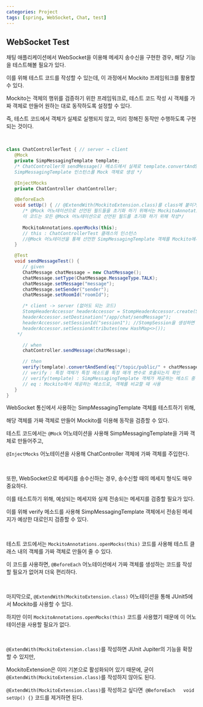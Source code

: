 ```yaml
---
categories: Project
tags: [spring, WebSocket, Chat, test]
---
```


## WebSocket Test
채팅 애플리케이션에서 WebSocket을 이용해 메세지 송수신을 구현한 경우, 해당 기능을 테스트해볼 필요가 있다. 

이를 위해 테스트 코드를 작성할 수 있는데, 이 과정에서 Mockito 프레임워크를 활용할 수 있다.

Mockito는 객체의 행위를 검증하기 위한 프레임워크로, 테스트 코드 작성 시 객체를 가짜 객체로 만들어 원하는 대로 동작하도록 설정할 수 있다. 

즉, 테스트 코드에서 객체가 실제로 실행되지 않고, 미리 정해진 동작만 수행하도록 구현되는 것이다.

<br>

```java
class ChatControllerTest { // server → client
   @Mock
   private SimpMessagingTemplate template;
   /* ChatController의 sendMessage() 메소드에서 실제로 template.convertAndSend()가 호출되는지 확인하기 위해서
   SimpMessagingTemplate 인스턴스를 Mock 객체로 생성 */

   @InjectMocks
   private ChatController chatController;

   @BeforeEach
   void setUp() { // @ExtendWith(MockitoExtension.class)를 class에 붙이거나 해당 메소드를 쓰거나
      /* @Mock 어노테이션으로 선언된 필드들을 초기화 하기 위해서는 MockitoAnnotations 클래스의 openMocks() 메소드를 이용해야한다.
      이 코드는 모든 @Mock 어노테이션으로 선언된 필드를 초기화 하기 위해 작성*/
    
      MockitoAnnotations.openMocks(this);
      // this : ChatControllerTest 클래스의 인스턴스
      //@Mock 어노테이션을 통해 선언한 SimpMessagingTemplate 객체를 Mockito에서 제공하는 mock 객체로 만들기 위해서는 this 인스턴스를 전달
   }

   @Test
   void sendMessageTest() {
      // given
      ChatMessage chatMessage = new ChatMessage();
      chatMessage.setType(ChatMessage.MessageType.TALK);
      chatMessage.setMessage("message");
      chatMessage.setSender("sender");
      chatMessage.setRoomId("roomId");

      /* client -> server (없어도 되는 코드)
      StompHeaderAccessor headerAccessor = StompHeaderAccessor.create(StompCommand.SEND); 
      headerAccessor.setDestination("/app/chat/sendMessage");
      headerAccessor.setSessionId("session1"); //StompSession을 생성하면 내부에서는 자동으로 sessionId를 생성
      headerAccessor.setSessionAttributes(new HashMap<>());
    */

      // when
      chatController.sendMessage(chatMessage);

      // then
      verify(template).convertAndSend(eq("/topic/public/" + chatMessage.getRoomId() ), eq(chatMessage));
      // verify : 특정 객체가 특정 메소드를 특정 매개 변수로 호출되는지 확인
      // verify(template) : SimpMessagingTemplate 객체가 제공하는 메소드 중 하나가 호출되었는지 검증하는 용도
      // eq : Mockito에서 제공하는 메소드로, 객체를 비교할 때 사용
   }
}
```

WebSocket 통신에서 사용하는 SimpMessagingTemplate 객체를 테스트하기 위해, 

해당 객체를 가짜 객체로 만들어 Mockito를 이용해 동작을 검증할 수 있다. 

테스트 코드에서는 `@Mock` 어노테이션을 사용해 SimpMessagingTemplate을 가짜 객체로 만들어주고, 

`@InjectMocks` 어노테이션을 사용해 ChatController 객체에 가짜 객체를 주입한다.

<br>

또한, WebSocket으로 메세지를 송수신하는 경우, 송수신할 때의 메세지 형식도 매우 중요하다. 

이를 테스트하기 위해, 예상되는 메세지와 실제 전송되는 메세지를 검증할 필요가 있다. 

이를 위해 verify 메소드를 사용해 SimpMessagingTemplate 객체에서 전송된 메세지가 예상한 대로인지 검증할 수 있다.

<br>

테스트 코드에서는 `MockitoAnnotations.openMocks(this)` 코드를 사용해 테스트 클래스 내의 객체를 가짜 객체로 만들어 줄 수 있다. 

이 코드를 사용하면, `@BeforeEach` 어노테이션에서 가짜 객체를 생성하는 코드를 작성할 필요가 없어져 더욱 편리하다.

<br>

마지막으로, `@ExtendWith(MockitoExtension.class)` 어노테이션을 통해 JUnit5에서 Mockito를 사용할 수 있다. 

하지만 이미 `MockitoAnnotations.openMocks(this)` 코드를 사용했기 때문에 이 어노테이션을 사용할 필요가 없다.

<br>

`@ExtendWith(MockitoExtension.class)`를 작성하면 JUnit Jupiter의 기능을 확장할 수 있지만, 

MockitoExtension은 이미 기본으로 활성화되어 있기 때문에, 굳이 `@ExtendWith(MockitoExtension.class)`를 작성하지 않아도 된다.

`@ExtendWith(MockitoExtension.class)`를 작성하고 싶다면` @BeforeEach   void setUp() {}` 코드를 제거하면 된다.

